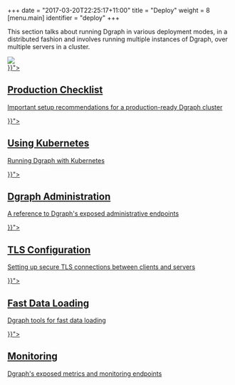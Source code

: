 +++
date = "2017-03-20T22:25:17+11:00"
title = "Deploy"
weight = 8
[menu.main]
  identifier = "deploy"
+++

<div class="landing">
  <div class="hero">
    <p>
      This section talks about running Dgraph in various deployment modes, in a distributed fashion and involves
running multiple instances of Dgraph, over multiple servers in a cluster.
    </p>
    <img class="hero-deco" src="/images/hero-deco.png" />
  </div>
  <div class="item">
    <div class="icon"><i class="lni lni-checkbox" aria-hidden="true"></i></div>
    <a  href="{{< relref "production-checklist.md">}}">
      <h2>Production Checklist</h2>
      <p>
        Important setup recommendations for a production-ready Dgraph cluster
      </p>
    </a>
  </div>
  <div class="item">
    <div class="icon"><i class="lni lni-docker" aria-hidden="true"></i></div>
    <a href="{{< relref "kubernetes.md">}}">
      <h2>Using Kubernetes</h2>
      <p>
        Running Dgraph with Kubernetes
      </p>
    </a>
  </div>
  <div class="item">
    <div class="icon"><i class="lni lni-cogs" aria-hidden="true"></i></div>
    <a href="{{< relref "dgraph-administration.md">}}">
      <h2>Dgraph Administration</h2>
      <p>
        A reference to Dgraph's exposed administrative endpoints
      </p>
    </a>
  </div>

  <div class="item">
    <div class="icon"><i class="lni lni-shield" aria-hidden="true"></i></div>
    <a href="{{< relref "tls-configuration.md">}}">
      <h2>TLS Configuration</h2>
      <p>
        Setting up secure TLS connections between clients and servers 
      </p>
    </a>
  </div>
  <div class="item">
    <div class="icon"><i class="lni lni-upload" aria-hidden="true"></i></div>
    <a href="{{< relref "fast-data-loading.md">}}">
      <h2>Fast Data Loading</h2>
      <p>
        Dgraph tools for fast data loading
      </p>
    </a>
  </div>
  <div class="item">
    <div class="icon"><i class="lni lni-keyword-research" aria-hidden="true"></i></div>
    <a href="{{< relref "monitoring.md">}}">
      <h2>Monitoring</h2>
      <p>
        Dgraph's exposed metrics and monitoring endpoints
      </p>
    </a>
  </div>

</div>

<style>
  ul.contents {
    display: none;
  }
</style>
